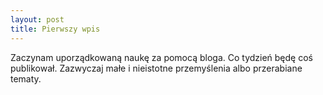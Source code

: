 ```yaml
---
layout: post
title: Pierwszy wpis
---
```


Zaczynam uporządkowaną naukę za pomocą bloga. 
Co tydzień będę coś publikował. 
Zazwyczaj małe i nieistotne przemyślenia albo przerabiane tematy.
